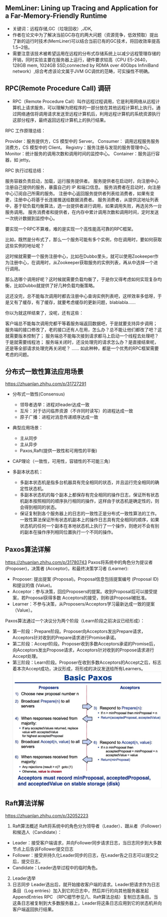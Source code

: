 ## MemLiner: Lining up Tracing and Application for a Far-Memory-Friendly Runtime
- 关键词：远程存储,GC（垃圾回收）,JDK,
- 作者在论文中为了解决当前GC存在的两大问题（资源竞争，低效预取）提出了新的运行时技术(MemLiner)可以结合当前已有的GC技术，将回收效率提高1.5~2倍。
- 需要注意该技术被希望运用在远程的分布式存储系统上以减少远程管理存储的开销，同时实验主要在服务器上运行，硬件要求较高（CPU E5-2640，128GB mem, 1024GB SSD,connected by RDMA over 40Gbps InfiniBand network）,综合考虑该论文属于JVM GC调优的范畴，可实操性不明确。

## RPC(Remote Procedure Call) 调研
- RPC（Remote Procedure Call）叫作远程过程调用，它是利用网络从远程计算机上请求服务，可以理解为把程序的一部分放在其他远程计算机上执行。通过网络通信将调用请求发送至远程计算机后，利用远程计算机的系统资源执行这部分程序，最终返回远程计算机上的执行结果。
  
RPC 工作原理总结：

Provider：服务提供方，CS 模型中的 Server。
Consumer： 调用远程服务服务消费方，CS 模型中的 Client。
Registry：服务注册与发现的服务管理中心。
Monitor：统计服务的调用次数和调用时间的监控中心。
Container：服务运行容器，如 jetty。

RPC 执行过程总结：

服务容器负责启动，加载，运行服务提供者。
服务提供者在启动时，向注册中心注册自己提供的服务，暴露自己的 IP 和端口信息。
服务消费者在启动时，向注册中心订阅自己所需的服务。
注册中心返回服务提供者列表给消费者，如果有变更，注册中心将基于长连接推送给数据消费者。
服务消费者，从提供这地址列表中，基于软负载均衡算法，选一台提供者进行调用，如果调用失败，再选另外一台服务调用。
服务消费者和提供者，在内存中累计调用次数和调用时间，定时发送一次统计数据到监控中心。

要实现一个RPC不算难，难的是实现一个高性能高可靠的RPC框架。

比如，既然是分布式了，那么一个服务可能有多个实例，你在调用时，要如何获取这些实例的地址呢？

这时候就需要一个服务注册中心，比如在Dubbo里头，就可以使用Zookeeper作为注册中心，在调用时，从Zookeeper获取服务的实例列表，再从中选择一个进行调用。

那么选哪个调用好呢？这时候就需要负载均衡了，于是你又得考虑如何实现复杂均衡，比如Dubbo就提供了好几种负载均衡策略。

这还没完，总不能每次调用时都去注册中心查询实例列表吧，这样效率多低呀，于是又有了缓存，有了缓存，就要考虑缓存的更新问题，blablabla......

你以为就这样结束了，没呢，还有这些：

客户端总不能每次调用完都干等着服务端返回数据吧，于是就要支持异步调用；
服务端的接口修改了，老的接口还有人在用，怎么办？总不能让他们都改了吧？这就需要版本控制了；
服务端总不能每次接到请求都马上启动一个线程去处理吧？于是就需要线程池；
服务端关闭时，还没处理完的请求怎么办？是直接结束呢，还是等全部请求处理完再关闭呢？
......
如此种种，都是一个优秀的RPC框架需要考虑的问题。

## 分布式一致性算法应用场景 
https://zhuanlan.zhihu.com/p/31727291

- 分布式一致性(Consensus)
  - 领导者选举：进程对leader达成一致
  - 互斥：对于访问临界资源（不许同时读写）的进程达成一致
  - 原子广播：进程对消息传递顺序达成一致

- 典型应用场景：
  - 主从同步
  - 主从异步
  - Paxos,Raft(提供一致性和可用性的平衡)
  
- CAP理论（一致性，可用性，容错性的不可能三角）
- 多副本状态机：
  - 多副本状态机是指多台机器具有完全相同的状态，并且运行完全相同的确定性状态机。
  - 多副本状态机的每个副本上都保存有完全相同的操作日志，保证所有状态机副本按照相同的顺序执行相同的操作，这样由于状态机是确定性的，则会得到相同的状态。
  - 保证复制到各个服务器上的日志的一致性正是分布式一致性算法的工作。一致性算法保证所有状态机副本上的操作日志具有完全相同的顺序，如果状态机的任何一个副本在本地状态机上执行了一个操作，则绝对不会有别的副本在操作序列相同位置执行一个不同的操作。

## Paxos算法详解
https://zhuanlan.zhihu.com/p/31780743
Paxos将系统中的角色分为提议者 (Proposer)，决策者 (Acceptor)，和最终决策学习者 (Learner):
- Proposer: 提出提案 (Proposal)。Proposal信息包括提案编号 (Proposal ID) 和提议的值 (Value)。
- Acceptor：参与决策，回应Proposers的提案。收到Proposal后可以接受提案，若Proposal获得多数
Acceptors的接受，则称该Proposal被批准。
- Learner：不参与决策，从Proposers/Acceptors学习最新达成一致的提案（Value）。

Paxos算法通过一个决议分为两个阶段（Learn阶段之前决议已经形成）：
- 第一阶段：Prepare阶段。Proposer向Acceptors发出Prepare请求，Acceptors针对收到的Prepare请求进行Promise承诺。
- 第二阶段：Accept阶段。Proposer收到多数Acceptors承诺的Promise后，向Acceptors发出Propose请求，Acceptors针对收到的Propose请求进行Accept处理。
- 第三阶段：Learn阶段。Proposer在收到多数Acceptors的Accept之后，标志着本次Accept成功，决议形成，将形成的决议发送给所有Learners。
![paxos](src/paxos.jpg)

## Raft算法详解
https://zhuanlan.zhihu.com/p/32052223

1. Raft算法概述
Raft将系统中的角色分为领导者（Leader）、跟从者（Follower）和候选人（Candidate）：
- Leader：接受客户端请求，并向Follower同步请求日志，当日志同步到大多数节点上后告诉Follower提交日志
- Follower：接受并持久化Leader同步的日志，在Leader告之日志可以提交之后，提交日志。
- Candidate：Leader选举过程中的临时角色。
2. Leader选举
3. 日志同步
   Leader选出后，就开始接收客户端的请求。Leader把请求作为日志条目（Log entries）加入到它的日志中，然后并行的向其他服务器发起 AppendEntries RPC （RPC细节参见八、Raft算法总结）复制日志条目。当这条日志被复制到大多数服务器上，Leader将这条日志应用到它的状态机并向客户端返回执行结果。
